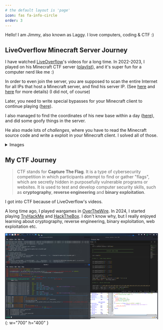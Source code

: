 ```yaml
---
# the default layout is 'page'
icon: fas fa-info-circle
order: 3
---
```


Hello! I am Jimmy, also known as Laggy. I love computers, coding & CTF :) 

## LiveOverflow Minecraft Server Journey

I have watched [LiveOverflow](https://www.youtube.com/@LiveOverflow)'s videos for a long time. In 2022-2023, I played on his Minecraft CTF server ([playlist](https://www.youtube.com/watch?v=Ekcseve-mOg&list=PLhixgUqwRTjwvBI-hmbZ2rpkAl4lutnJG)), and it's super fun for a computer nerd like me :)

In order to even join the server, you are supposed to scan the entire Internet for all IPs that host a Minecraft server, and find his server IP. (See [here](https://youtu.be/QradKmQ27JY?list=PLhixgUqwRTjwvBI-hmbZ2rpkAl4lutnJG&t=1246) and [here](https://www.youtube.com/watch?v=hoS0PM20KJk) for more details) (I did not, of course)

Later, you need to write special bypasses for your Minecraft client to continue playing ([here](https://youtu.be/WEMOCFe4EFE?list=PLhixgUqwRTjwvBI-hmbZ2rpkAl4lutnJG&t=609)).

I also managed to find the coordinates of his new base within a day ([here](https://youtu.be/V4_5x4QtHVg?list=PLhixgUqwRTjwvBI-hmbZ2rpkAl4lutnJG&t=11)), and did some goofy things in the server.

He also made lots of _challenges_, where you have to read the Minecraft source code and write a exploit in your Minecraft client. I solved all of those.

<details markdown="1">
<summary>Images</summary>

![Minecraft 1](/assets/img/mc-1.png){: w="700" h="400" }
![Minecraft 2](/assets/img/mc-2.png){: w="700" h="400" }
![Minecraft 3](/assets/img/mc-3.png){: w="700" h="400" }
![Minecraft 4](/assets/img/mc-4.png){: w="700" h="400" }
![Minecraft 5](/assets/img/mc-5.png){: w="700" h="400" }
![Minecraft 1](/assets/img/mc-6.png){: w="700" h="400" }
![Minecraft 2](/assets/img/mc-7.png){: w="700" h="400" }
![Minecraft 3](/assets/img/mc-8.png){: w="700" h="400" }
![Minecraft 4](/assets/img/mc-9.png){: w="700" h="400" }
![Minecraft 5](/assets/img/mc-10.png){: w="700" h="400" }

</details>

## My CTF Journey

> CTF stands for __Capture The Flag__. It is a type of cybersecurity competition in which participants attempt to find or gather "flags", which are secretly hidden in purposefully vulnerable programs or websites. It is used to test and develop computer security skills, such as __cryptography__, __reverse engineering__ and __binary exploitation__.

I got into CTF because of LiveOverflow's videos.

A long time ago, I played wargames in [OverTheWire](https://overthewire.org/wargames/). In 2024, I started playing [TryHackMe](https://tryhackme.com/) and [HackTheBox](https://www.hackthebox.com/). I don't know why, but I really enjoyed learning about cryptography, reverse engineering, binary exploitation, web exploitation etc.

![Hacking in Kali Linux](/assets/img/kali-linux.png){: w="700" h="400" }
